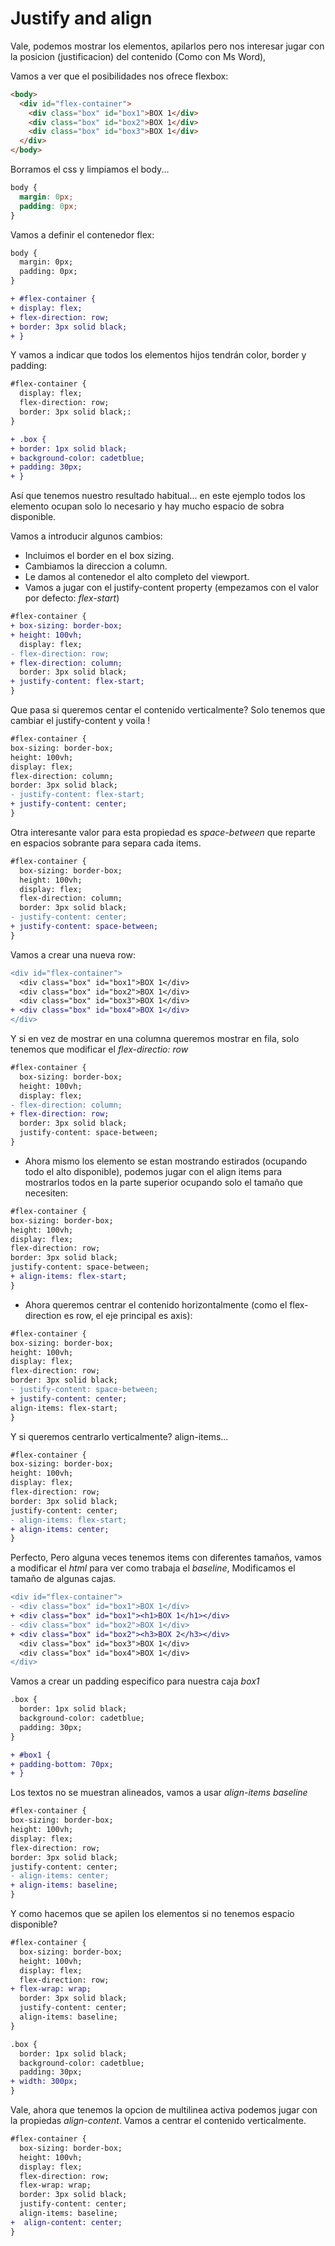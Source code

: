 # Justify and align

Vale, podemos mostrar los elementos, apilarlos pero nos interesar jugar con la posicion (justificacion) del contenido (Como con Ms Word), 

Vamos a ver que el posibilidades nos ofrece flexbox:

```html
<body>
  <div id="flex-container">
    <div class="box" id="box1">BOX 1</div>
    <div class="box" id="box2">BOX 1</div>
    <div class="box" id="box3">BOX 1</div>
  </div>
</body>
```

Borramos el css y limpiamos el body...

```css
body {
  margin: 0px;
  padding: 0px;
}
```

Vamos a definir el contenedor flex:

```diff
body {
  margin: 0px;
  padding: 0px;
}

+ #flex-container {
+ display: flex;
+ flex-direction: row;
+ border: 3px solid black;
+ }
```

Y vamos a indicar que todos los elementos hijos tendrán color, border y padding:

```diff
#flex-container {
  display: flex;
  flex-direction: row;
  border: 3px solid black;:
}

+ .box {
+ border: 1px solid black;
+ background-color: cadetblue;
+ padding: 30px;
+ }
```

Así que tenemos nuestro resultado habitual... en este ejemplo todos los elemento ocupan solo lo necesario y hay mucho espacio de sobra disponible.

Vamos a introducir algunos cambios:

- Incluimos el border en el box sizing.
- Cambiamos la direccion a column.
- Le damos al contenedor el alto completo del viewport.
- Vamos a jugar con el justify-content property
  (empezamos con el valor por defecto: _flex-start_)

```diff
#flex-container {
+ box-sizing: border-box;
+ height: 100vh;
  display: flex;
- flex-direction: row;
+ flex-direction: column;
  border: 3px solid black;
+ justify-content: flex-start;
}
```

Que pasa si queremos centar el contenido verticalmente? Solo tenemos que cambiar el justify-content y voila !

```diff
#flex-container {
box-sizing: border-box;
height: 100vh;
display: flex;
flex-direction: column;
border: 3px solid black;
- justify-content: flex-start;
+ justify-content: center;
}
```

Otra interesante valor para esta propiedad es _space-between_
que reparte en espacios sobrante para separa cada items.

```diff
#flex-container {
  box-sizing: border-box;
  height: 100vh;
  display: flex;
  flex-direction: column;
  border: 3px solid black;
- justify-content: center;
+ justify-content: space-between;
}
```

Vamos a crear una nueva row:

```diff
<div id="flex-container">
  <div class="box" id="box1">BOX 1</div>
  <div class="box" id="box2">BOX 1</div>
  <div class="box" id="box3">BOX 1</div>
+ <div class="box" id="box4">BOX 1</div>
</div>
```

Y si en vez de mostrar en una columna queremos mostrar en fila, solo tenemos que modificar el _flex-directio: row_

```diff
#flex-container {
  box-sizing: border-box;
  height: 100vh;
  display: flex;
- flex-direction: column;
+ flex-direction: row;
  border: 3px solid black;
  justify-content: space-between;
}
```

- Ahora mismo los elemento se estan mostrando estirados (ocupando todo el alto disponible), podemos jugar con el align items para mostrarlos todos en la parte superior ocupando solo el tamaño que necesiten:

```diff
#flex-container {
box-sizing: border-box;
height: 100vh;
display: flex;
flex-direction: row;
border: 3px solid black;
justify-content: space-between;
+ align-items: flex-start;
}
```

- Ahora queremos centrar el contenido horizontalmente (como el flex-direction es row, el eje principal es axis):

```diff
#flex-container {
box-sizing: border-box;
height: 100vh;
display: flex;
flex-direction: row;
border: 3px solid black;
- justify-content: space-between;
+ justify-content: center;
align-items: flex-start;
}
```

Y si queremos centrarlo verticalmente? align-items...

```diff
#flex-container {
box-sizing: border-box;
height: 100vh;
display: flex;
flex-direction: row;
border: 3px solid black;
justify-content: center;
- align-items: flex-start;
+ align-items: center;
}
```

Perfecto, Pero alguna veces tenemos items con diferentes tamaños, vamos a modificar el _html_ para ver como trabaja el _baseline_, Modificamos el tamaño de algunas cajas.

```diff
<div id="flex-container">
- <div class="box" id="box1">BOX 1</div>
+ <div class="box" id="box1"><h1>BOX 1</h1></div>
- <div class="box" id="box2">BOX 1</div>
+ <div class="box" id="box2"><h3>BOX 2</h3></div>
  <div class="box" id="box3">BOX 1</div>
  <div class="box" id="box4">BOX 1</div>
</div>
```

Vamos a crear un padding especifico para nuestra caja _box1_

```diff
.box {
  border: 1px solid black;
  background-color: cadetblue;
  padding: 30px;
}

+ #box1 {
+ padding-bottom: 70px;
+ }
```

Los textos no se muestran alineados, vamos a usar _align-items_ _baseline_

```diff
#flex-container {
box-sizing: border-box;
height: 100vh;
display: flex;
flex-direction: row;
border: 3px solid black;
justify-content: center;
- align-items: center;
+ align-items: baseline;
}
```

Y como hacemos que se apilen los elementos si no tenemos espacio disponible?

```diff
#flex-container {
  box-sizing: border-box;
  height: 100vh;
  display: flex;
  flex-direction: row;
+ flex-wrap: wrap;
  border: 3px solid black;
  justify-content: center;
  align-items: baseline;
}

.box {
  border: 1px solid black;
  background-color: cadetblue;
  padding: 30px;
+ width: 300px;  
}
```

Vale, ahora que tenemos la opcion de multilinea activa podemos jugar con la propiedas _align-content_. Vamos a centrar el contenido verticalmente.

```diff
#flex-container {
  box-sizing: border-box;
  height: 100vh;
  display: flex;
  flex-direction: row;
  flex-wrap: wrap;
  border: 3px solid black;
  justify-content: center;
  align-items: baseline;
+  align-content: center;
}
```
